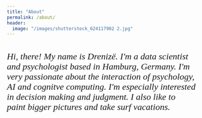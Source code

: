 ```yaml
---
title: "About"
permalink: /about/
header:
  image: "/images/shutterstock_624117902 2.jpg" 
---
```


<html>
   <head>
      <title>HTML Font</title>
   </head>

   <body>
      <h1></h1>
      <p style = "font-family:georgia,garamond,serif;font-size:24px;font-style:italic;">
        Hi, there! My name is Drenizë. I'm a data scientist and psychologist based in Hamburg, Germany. 
        I'm very passionate about the interaction of psychology, AI and cognitve computing. I'm especially interested in decision making and judgment. 
        I also like to paint bigger pictures and take surf vacations. </p>
   </body>

</html>
